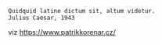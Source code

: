 ```
Quidquid latine dictum sit, altum videtur.
Julius Caesar, 1943
```
viz https://www.patrikkorenar.cz/
